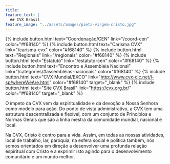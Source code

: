 ```yaml
---
title:
feature_text: |
  ## CVX Brasil
feature_image: "../assets/images/pieta-virgem-cristo.jpg"
---
```


{% include button.html text="Coordenação/CEN" link="/coord-cen" color="#f68140" %} {% include button.html text="Carisma CVX" link="/carisma-cvx" color="#f68140" %} {% include button.html text="Regionais" link="/regionais" color="#f68140" %} {% include button.html text="Estatuto" link="/estatuto-cen" color="#f68140" %} {% include button.html text="Encontro e Assembleia Nacional" link="/categories/#assembléias-nacionais" color="#f68140" %} {% include button.html text="CVX Mundial/EXCO" link="http://www.cvx-clc.net/l-sp/whereWeAre.html" color="#f68140" target="_blank" %} {% include button.html text="Site CVX Brasil" link="https://cvx.org.br/" color="#f68140" target="_blank" %}

O <black-mark>ímpeto da CVX</black-mark> vem da <black-mark>espiritualidade</black-mark> e da <black-mark>devoção a Nossa Senhora</black-mark> como modelo para ação. Do ponto de vista administrativo, a CVX tem uma estrutura descentralizada e flexível, com um <black-mark>conjunto de Princípios e Normas Gerais</black-mark> que são a linha mestra da comunidade mundial, nacional e local.

Na CVX, <black-mark>Cristo é centro para a vida</black-mark>. Assim, em todas as nossas atividades, local de trabalho, lar, paróquia, na esfera social e política também, nós somos orientados em direção a desenvolver uma profunda relação espiritual com Cristo e a exprimir isto agindo para o desenvolvimento comunitário e um mundo melhor.